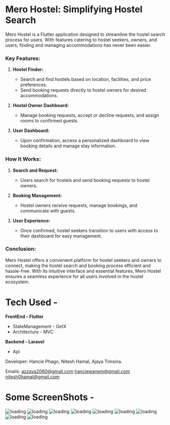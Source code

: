 
# Mero Hostel: Simplifying Hostel Search

Mero Hostel is a Flutter application designed to streamline the hostel search process for users. With features catering to hostel seekers, owners, and users, finding and managing accommodations has never been easier.

### Key Features:

1. **Hostel Finder:**
   - Search and find hostels based on location, facilities, and price preferences.
   - Send booking requests directly to hostel owners for desired accommodations.

2. **Hostel Owner Dashboard:**
   - Manage booking requests, accept or decline requests, and assign rooms to confirmed guests.

3. **User Dashboard:**
   - Upon confirmation, access a personalized dashboard to view booking details and manage stay information.

### How It Works:

1. **Search and Request:**
   - Users search for hostels and send booking requests to hostel owners.

2. **Booking Management:**
   - Hostel owners receive requests, manage bookings, and communicate with guests.

3. **User Experience:**
   - Once confirmed, hostel seekers transition to users with access to their dashboard for easy management.

### Conclusion:

Mero Hostel offers a convenient platform for hostel seekers and owners to connect, making the hostel search and booking process efficient and hassle-free. With its intuitive interface and essential features, Mero Hostel ensures a seamless experience for all users involved in the hostel ecosystem.


# Tech Used -
**FrontEnd  - Flutter**
- StateManagement - GetX
- Architecture - MVC

**Backend - Laravel**
- Api

Developer: Hancie Phago,
Nitesh Hamal,
Ajaya Timsina.

Emails:
azzaya2060@gmail.com
hanciewanem@gmail.com
nitesh0hamal@gmail.com

# Some ScreenShots -
![loading](<assets/screenshot/Screenshot 2024-02-20 200119.png>) ![loading](<assets/screenshot/Screenshot 2024-02-20 200215.png>) ![loading](<assets/screenshot/Screenshot 2024-02-20 200259.png>) ![loading](<assets/screenshot/Screenshot 2024-02-20 200329.png>) ![loading](<assets/screenshot/Screenshot 2024-02-20 200401.png>) ![loading](<assets/screenshot/Screenshot 2024-02-20 200452.png>) ![loading](<assets/screenshot/Screenshot 2024-02-20 200522.png>) ![loading](<assets/screenshot/Screenshot 2024-02-20 200602.png>) ![loading](<assets/screenshot/Screenshot 2024-02-20 200633.png>)
